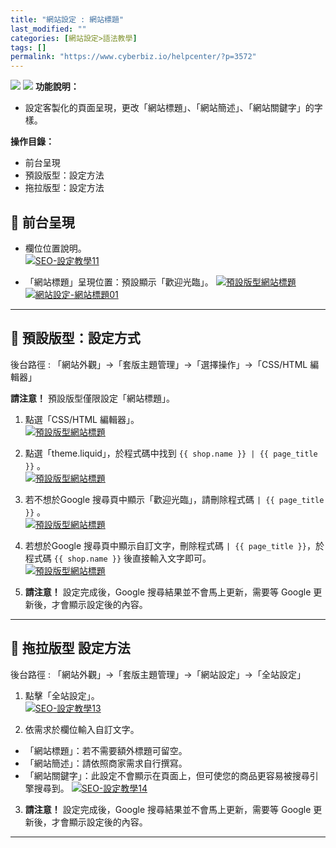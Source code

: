 ```yaml
---
title: "網站設定 : 網站標題"
last_modified: ""
categories: [網站設定>語法教學]
tags: []
permalink: "https://www.cyberbiz.io/helpcenter/?p=3572"
---
```


![](https://www.cyberbiz.io/helpcenter/wp-content/uploads/一般版3.png)
![](https://www.cyberbiz.io/helpcenter/wp-content/uploads/PLUS版3.png)
**功能說明：**  

* 設定客製化的頁面呈現，更改「網站標題」、「網站簡述」、「網站關鍵字」的字樣。

**操作目錄：**

* 前台呈現
* 預設版型：設定方法
* 拖拉版型：設定方法

## 📌 前台呈現



* 欄位位置說明。  
[![SEO-設定教學11](https://www.cyberbiz.io/support/wp-content/uploads/SEO-設定教學11.png)](https://www.cyberbiz.io/support/wp-content/uploads/SEO-設定教學11.png)



* 「網站標題」呈現位置：預設顯示「歡迎光臨」。
[![預設版型網站標題](https://www.cyberbiz.co/helpcenter/wp-content/uploads/2019/10/網站搜尋結果的歡迎光臨.png)](https://www.cyberbiz.co/helpcenter/wp-content/uploads/2019/10/網站搜尋結果的歡迎光臨.png)  
[![網站設定-網站標題01](https://www.cyberbiz.io/support/wp-content/uploads/網站設定-網站標題01.png)](https://www.cyberbiz.io/support/wp-content/uploads/網站設定-網站標題01.png)  

* * *



## 📌 預設版型：設定方式


後台路徑 :  「網站外觀」→「套版主題管理」→「選擇操作」→「CSS/HTML 編輯器」  

**請注意！** 預設版型僅限設定「網站標題」。  


1. 點選「CSS/HTML 編輯器」。  
[![預設版型網站標題](https://www.cyberbiz.io/helpcenter/wp-content/uploads/預設版型網站標題01.png)](https://www.cyberbiz.io/helpcenter/wp-content/uploads/預設版型網站標題01.png)



2. 點選「theme.liquid」，於程式碼中找到 `{{ shop.name }} | {{ page_title }}` 。  
[![預設版型網站標題](https://www.cyberbiz.io/helpcenter/wp-content/uploads/預設版型網站標題02.png)](https://www.cyberbiz.io/helpcenter/wp-content/uploads/預設版型網站標題02.png)



3. 若不想於Google 搜尋頁中顯示「歡迎光臨」，請刪除程式碼 `| {{ page_title }}` 。  
[![預設版型網站標題](https://www.cyberbiz.co/helpcenter/wp-content/uploads/2019/10/網站搜尋結果的歡迎光臨4.png)](https://www.cyberbiz.co/helpcenter/wp-content/uploads/2019/10/網站搜尋結果的歡迎光臨4.png)



4. 若想於Google 搜尋頁中顯示自訂文字，刪除程式碼 `| {{ page_title }}`，於程式碼 `{{ shop.name }}` 後直接輸入文字即可。  
[![預設版型網站標題](https://www.cyberbiz.co/helpcenter/wp-content/uploads/2019/10/網站搜尋結果的歡迎光臨5.png)](https://www.cyberbiz.co/helpcenter/wp-content/uploads/2019/10/網站搜尋結果的歡迎光臨5.png)



5. **請注意！** 設定完成後，Google 搜尋結果並不會馬上更新，需要等 Google 更新後，才會顯示設定後的內容。

* * *



## 📌 拖拉版型 設定方法


後台路徑 :  「網站外觀」→「套版主題管理」→「網站設定」→「全站設定」  


1. 點擊「全站設定」。  
[![SEO-設定教學13](https://www.cyberbiz.io/support/wp-content/uploads/SEO-設定教學13.png)](https://www.cyberbiz.io/support/wp-content/uploads/SEO-設定教學13.png)  


2. 依需求於欄位輸入自訂文字。  

* 「網站標題」：若不需要額外標題可留空。
* 「網站簡述」：請依照商家需求自行撰寫。
* 「網站關鍵字」：此設定不會顯示在頁面上，但可使您的商品更容易被搜尋引擎搜尋到。
[![SEO-設定教學14](https://www.cyberbiz.io/support/wp-content/uploads/SEO-設定教學14.png)](https://www.cyberbiz.io/support/wp-content/uploads/SEO-設定教學14.png)

3. **請注意！** 設定完成後，Google 搜尋結果並不會馬上更新，需要等 Google 更新後，才會顯示設定後的內容。

* * *



